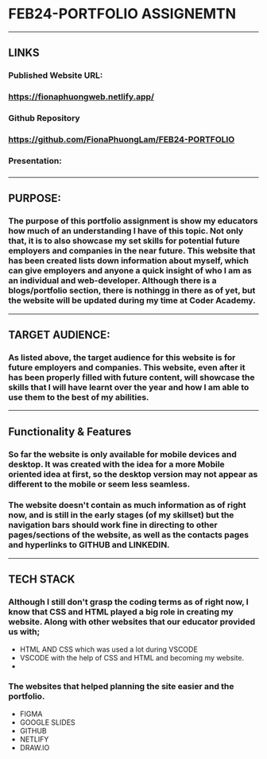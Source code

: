 # FEB24-PORTFOLIO ASSIGNEMTN
* * *
## LINKS
### Published Website URL:
### https://fionaphuongweb.netlify.app/
### Github Repository
### https://github.com/FionaPhuongLam/FEB24-PORTFOLIO
### Presentation:
###

* * *
## PURPOSE:
### The purpose of this portfolio assignment is show my educators how much of an understanding I have of this topic. Not only that, it is to also showcase my set skills for potential future employers and companies in the near future. This website that has been created lists down information about myself, which can give employers and anyone a quick insight of who I am as an individual and web-developer. Although there is a blogs/portfolio section, there is nothingg in there as of yet, but the website will be updated during my time at Coder Academy. 

* * *
## TARGET AUDIENCE:
### As listed above, the target audience for this website is for future employers and companies. This website, even after it has been properly filled with future content, will showcase the skills that I will have learnt over the year and how I am able to use them to the best of my abilities. 

* * *
## Functionality & Features
### So far the website is only available for mobile devices and desktop. It was created with the idea for a more Mobile oriented idea at first, so the desktop version may not appear as different to the mobile or seem less seamless. 
### The website doesn't contain as much information as of right now, and is still in the early stages (of my skillset) but the navigation bars should work fine in directing to other pages/sections of the website, as well as the contacts pages and hyperlinks to GITHUB and LINKEDIN. 
* * *
## TECH STACK
### Although I still don't grasp the coding terms as of right now, I know that CSS and HTML played a big role in creating my website. Along with other websites that our educator provided us with;
- HTML AND CSS which was used a lot during VSCODE
- VSCODE with the help of CSS and HTML and becoming my website.
- 
### The websites that helped planning the site easier and the portfolio.
- FIGMA
- GOOGLE SLIDES
- GITHUB
- NETLIFY
- DRAW.IO
  
